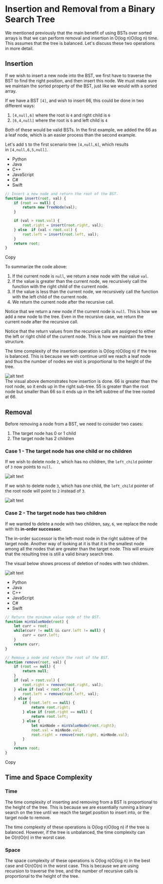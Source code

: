 # Insertion and Removal from a Binary Search Tree

We mentioned previously that the main benefit of using BSTs over sorted arrays is that we can perform removal and insertion in O(log n)O(log n) time. This assumes that the tree is balanced. Let's discuss these two operations in more detail.

## Insertion

If we wish to insert a new node into the BST, we first have to traverse the BST to find the right position, and then insert this node. We must make sure we maintain the sorted property of the BST, just like we would with a sorted array.

If we have a BST `[4]`, and wish to insert 66, this could be done in two different ways:

1. `[4,null,6]` where the root is `4` and right child is `6`
2. `[6,4,null]` where the root is `6` and left child is `4`

Both of these would be valid BSTs. In the first example, we added the 66 as a leaf node, which is an easier process than the second example.

Let's add `5` to the first scenario tree `[4,null,6]`, which results in `[4,null,6,5,null]`.

- Python
- Java
- C++
- JavaScript
- C#
- Swift

```javascript
// Insert a new node and return the root of the BST.
function insert(root, val) {
    if (root == null) {
        return new TreeNode(val);
    }

    if (val > root.val) {
        root.right = insert(root.right, val);
    } else  if (val < root.val) {
        root.left = insert(root.left, val);
    }
    return root;
}
```

Copy

To summarize the code above:

1. If the current node is `null`, we return a new node with the value `val`.
2. If the value is greater than the current node, we recursively call the function with the right child of the current node.
3. If the value is less than the current node, we recursively call the function with the left child of the current node.
4. We return the current node after the recursive call.

Notice that we return a new node if the current node is `null`. This is how we add a new node to the tree. Even in the recursive case, we return the current node after the recursive call.

Notice that the return values from the recursive calls are assigned to either the left or right child of the current node. This is how we maintain the tree structure.

The time complexity of the insertion operation is O(log n)O(log n) if the tree is balanced. This is because we with continue until we reach a leaf node and thus the number of nodes we visit is proportional to the height of the tree.

![alt text](https://imagedelivery.net/CLfkmk9Wzy8_9HRyug4EVA/3058308c-aaea-4f7c-c312-7001bbd0f800/sharpen=1)  
The visual above demonstrates how insertion is done. 66 is greater than the root node, so it ends up in the right sub-tree. 55 is greater than the root node but smaller than 66 so it ends up in the left subtree of the tree rooted at 66.

## Removal

Before removing a node from a BST, we need to consider two cases:

1. The target node has 0 or 1 child
2. The target node has 2 children

### Case 1 - The target node has one child or no children

If we wish to delete node `2`, which has no children, the `left_child` pointer of `3` now points to `null`.

![alt text](https://imagedelivery.net/CLfkmk9Wzy8_9HRyug4EVA/b8f1af6e-2fe6-4429-8765-abf1b92e7a00/sharpen=1)

If we wish to delete node `3`, which has one child, the `left_child` pointer of the root node will point to `2` instead of `3`.

![alt text](https://imagedelivery.net/CLfkmk9Wzy8_9HRyug4EVA/2fa45c14-0ff4-4fdb-20de-795041eeb800/sharpen=1)

### Case 2 - The target node has two children

If we wanted to delete a node with two children, say, `6`, we replace the node with its **in-order successor.**

The in-order successor is the left-most node in the right subtree of the target node. Another way of looking at it is that it is the smallest node among all the nodes that are greater than the target node. This will ensure that the resulting tree is still a valid binary search tree.

The visual below shows process of deletion of nodes with two children.

![alt text](https://imagedelivery.net/CLfkmk9Wzy8_9HRyug4EVA/7cfb33fa-565b-40d4-3938-399d06e48200/sharpen=1)

- Python
- Java
- C++
- JavaScript
- C#
- Swift

```javascript
// Return the minimum value node of the BST.
function minValueNode(root) {
    let curr = root;
    while(curr != null && curr.left != null) {
        curr = curr.left;
    }
    return curr;
}

// Remove a node and return the root of the BST.
function remove(root, val) {
    if (root == null) {
        return null;
    }
    if (val > root.val) {
        root.right = remove(root.right, val);
    } else if (val < root.val) {
        root.left = remove(root.left, val);
    } else {
        if (root.left == null) {
            return root.right;
        } else if (root.right == null) {
            return root.left;
        } else {
            let minNode = minValueNode(root.right);
            root.val = minNode.val;
            root.right = remove(root.right, minNode.val);
        }
    }
    return root;
}
```

Copy

## Time and Space Complexity

### Time

The time complexity of inserting and removing from a BST is proportional to the height of the tree. This is because we are essentially running a binary search on the tree until we reach the target position to insert into, or the target node to remove.

The time complexity of these operations is O(log n)O(log n) if the tree is balanced. However, if the tree is unbalanced, the time complexity can be O(n)O(n) in the worst case.

### Space

The space complexity of these operations is O(log n)O(log n) in the best case and O(n)O(n) in the worst case. This is because we are using recursion to traverse the tree, and the number of recursive calls is proportional to the height of the tree.